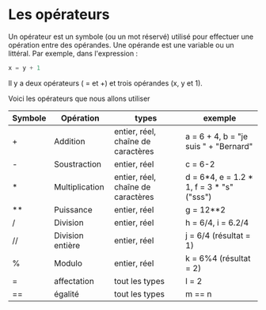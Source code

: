 # Les opérateurs 

Un opérateur est un symbole (ou un mot réservé) utilisé pour effectuer une opération entre des opérandes.
Une opérande est une variable ou un littéral.
Par exemple, dans l'expression : 

````Python
x = y + 1
````
Il y a deux opérateurs ( = et +) et trois opérandes (x, y et 1). 

Voici les opérateurs que nous allons utiliser 

| Symbole  | Opération | types |exemple |
| -- | -- | -- | -- |
| + | Addition | entier, réel, chaîne de caractères  | a = 6 + 4, b = "je suis " + "Bernard" |
| - | Soustraction | entier, réel  | c = 6-2 | 
| * | Multiplication | entier, réel, chaîne de caractères  | d = 6*4, e = 1.2 * 1, f = 3 * "s" ("sss")  |
| ** | Puissance | entier, réel | g = 12**2 | 
| / | Division | entier, réel  | h = 6/4, i = 6.2/4 | 
| // | Division entière | entier, réel  | j = 6/4 (résultat = 1)| 
| %  | Modulo | entier, réel  | k = 6%4 (résultat = 2) |
| =  | affectation | tout les types | l = 2 |
| ==  | égalité  | tout les types | m == n |



